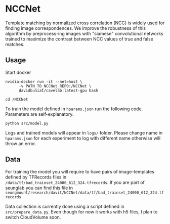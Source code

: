 # NCCNet
Template  matching  by  normalized  cross  correlation (NCC) is widely used for finding image correspondences. We improve the robustness of this algorithm by preprocess-ing images with "siamese" convolutional networks trained to maximize the contrast between NCC values of true and false matches.

## Usage
Start docker
```
nvidia-docker run -it --net=host \
      -v PATH_TO_NCCNet_REPO:/NCCNet \
      davidbuniat/cavelab:latest-gpu bash

cd /NCCNet
```

To train the model defined in `hparams.json` run the following code. Parameters are self-explanatory.

```
python src/model.py
```
Logs and trained models will appear in `logs/` folder. Please change name in `hparams.json` for each experiment to log with different name otherwise will throw an error.


## Data
For training the model you will require to have pairs of image-templates defined by TFRecords files in `/data/tf/bad_trainset_24000_612_324.tfrecords`. If you are part of seunglab you can find this file in `seungmount/research/davit/NCCNet/data/tf/bad_trainset_24000_612_324.tfrecords`

Data collection is currently done using a script defined in `src/prepare_data.py`. Even though for now it works with h5 files, I plan to switch CloudVolume soon.
